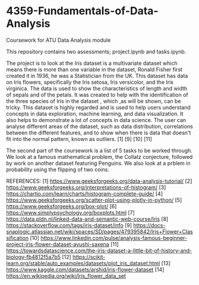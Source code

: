 # 4359-Fundamentals-of-Data-Analysis
Coursework for ATU Data Analysis module

This repository contains two assessments; project.ipynb and tasks.ipynb.

The project is to look at the Iris dataset is a multivariate dataset which means there is more than one variable in the dataset, Ronald Fisher first created it in 1936, he was a Statistician from the UK. This dataset has data on Iris flowers, specifically the Iris setosa, Iris versicolor, and the Iris virginica. The data is used to show the characteristics of length and width of sepals and of the petals. It was created to help with the identification of the three species of Iris in the dataset , which ,as will be shown, can be tricky.
This dataset is highly regarded and is used to help users understand concepts in data exploration, machine learning, and data visualization. It also helps to demonstrate a lot of concepts in data science. The user can analyse different areas of the dataset, such as data distribution, correlations between the different features, and to show when there is data that doesn't fit into the normal pattern, known as outliers. [1] [9] [10] [11]

The second part of the coursework is a list of 5 tasks to be worked through. We look at a famous mathematical problem, the Collatz conjecture, followed by work on another dataset featuring Penguins. We also look at a prblem in probability using the flipping of two coins.


REFERENCES:
[1] https://www.geeksforgeeks.org/data-analysis-tutorial/
[2] https://www.geeksforgeeks.org/interpretations-of-histogram/
[3] https://chartio.com/learn/charts/histogram-complete-guide/
[4] https://www.geeksforgeeks.org/scatter-plot-using-plotly-in-python/
[5] https://www.geeksforgeeks.org/box-plot/
[6] https://www.simplypsychology.org/boxplots.html
[7] https://data.pldn.nl/linked-data-and-semantic-web-course/Iris
[8] https://stackoverflow.com/tags/iris-dataset/info
[9] https://docs-snaplogic.atlassian.net/wiki/spaces/SD/pages/479395842/Iris+Flower+Classification
[10] https://www.linkedin.com/pulse/analysis-famous-beginner-project-iris-flower-dataset-ayushi-saxena
[11] https://towardsdatascience.com/the-iris-dataset-a-little-bit-of-history-and-biology-fb4812f5a7b5
[12] https://scikit-learn.org/stable/auto_examples/datasets/plot_iris_dataset.html
[13] https://www.kaggle.com/datasets/arshid/iris-flower-dataset
[14] https://en.wikipedia.org/wiki/Iris_flower_data_set

